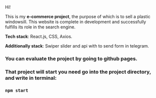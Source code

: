 Hi!

This is my **e-commerce project**, the purpose of which is to sell a plastic windowsill. This website is complete in development and successfully fulfills its role in the search engine.

**Tech stack**: React.js, CSS, Axios.

**Additionally stack**: Swiper slider and api with to send form in telegram.

### You can evaluate the project by going to github pages.

### That project will start you need go into the project directory, and write in terminal:

### `npm start`

